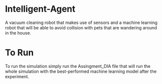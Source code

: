 # Intelligent-Agent
A vacuum cleaning robot that makes use of sensors and a machine learning robot that will be able to avoid collision with pets that are wandering around in the house.
# To Run
To run the simulation simply run the Assingment_DIA file that will run the whole simulation with the best-performed machine learning model after the experiment. 
